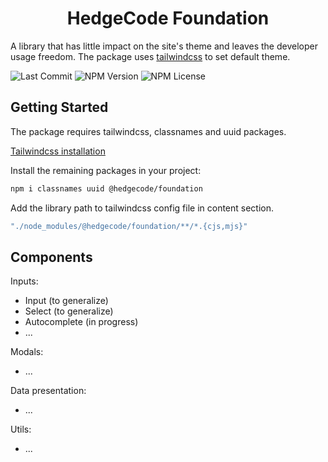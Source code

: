 <h1 align=center>HedgeCode Foundation</h1>

A library that has little impact on the site's theme and leaves the developer usage freedom.
The package uses [tailwindcss](https://tailwindcss.com/) to set default theme.

![Last Commit](https://img.shields.io/github/last-commit/hedge-code/foundation?style=for-the-badge)
![NPM Version](https://img.shields.io/npm/v/@hedgecode/foundation?style=for-the-badge)
![NPM License](https://img.shields.io/npm/l/@hedgecode/foundation?style=for-the-badge)

## Getting Started

The package requires tailwindcss, classnames and uuid packages.

[Tailwindcss installation](https://tailwindcss.com/docs/installation)

Install the remaining packages in your project:

```bash
npm i classnames uuid @hedgecode/foundation
```

Add the library path to tailwindcss config file in content section.

```js
"./node_modules/@hedgecode/foundation/**/*.{cjs,mjs}"
```

## Components

Inputs:

- Input (to generalize)
- Select (to generalize)
- Autocomplete (in progress)
- ...

Modals:

- ...

Data presentation:

- ...

Utils:

- ...

